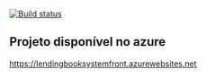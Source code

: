 [![Build status](https://ci.appveyor.com/api/projects/status/2tqbb4xvil6fvd8l?svg=true)](https://ci.appveyor.com/project/jeh-dias/lendingbooksystemfront)

## Projeto disponível no azure
https://lendingbooksystemfront.azurewebsites.net
